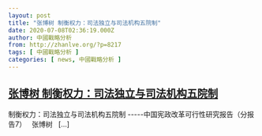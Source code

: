 ```yaml
---
layout: post
title: "张博树 制衡权力：司法独立与司法机构五院制"
date: 2020-07-08T02:36:19.000Z
author: 中國戰略分析
from: http://zhanlve.org/?p=8217
tags: [ 中國戰略分析 ]
categories: [ news, 中國戰略分析 ]
---
```

<!--1594175779000-->
[张博树 制衡权力：司法独立与司法机构五院制](http://zhanlve.org/?p=8217)
------

<div>
制衡权力：司法独立与司法机构五院制 -----中国宪政改革可行性研究报告（分报告7）   张博树 &#160; [&#8230;]
</div>
